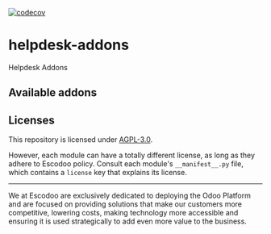 <!-- [![Runbot Status](https://runbot.odoo-community.org/runbot/badge/flat//12.0.svg)](https://runbot.odoo-community.org/runbot/repo/github-com-oca-helpdesk-addons-) -->
<!-- [![Build Status](https://travis-ci.com/Escodoo/helpdesk-addons.svg?branch=12.0)](https://travis-ci.com/Escodoo/helpdesk-addons) -->
[![codecov](https://codecov.io/gh/Escodoo/helpdesk-addons/branch/12.0/graph/badge.svg)](https://codecov.io/gh/Escodoo/helpdesk-addons)
<!-- [![Translation Status](https://translation.odoo-community.org/widgets/helpdesk-addons-12-0/-/svg-badge.svg)](https://translation.odoo-community.org/engage/helpdesk-addons-12-0/?utm_source=widget) -->

<!-- /!\ do not modify above this line -->

# helpdesk-addons

Helpdesk Addons

<!-- /!\ do not modify below this line -->

<!-- prettier-ignore-start -->

[//]: # (addons)

Available addons
----------------


[//]: # (end addons)

<!-- prettier-ignore-end -->

## Licenses

This repository is licensed under [AGPL-3.0](LICENSE).

However, each module can have a totally different license, as long as they adhere to Escodoo
policy. Consult each module's `__manifest__.py` file, which contains a `license` key
that explains its license.

----

We at Escodoo are exclusively dedicated to deploying the Odoo Platform and are
focused on providing solutions that make our customers more competitive, lowering
costs, making technology more accessible and ensuring it is used strategically to
add even more value to the business.
